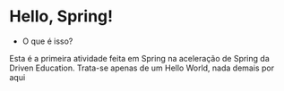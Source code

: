 # Hello, Spring!

- O que é isso?

Esta é a primeira atividade feita em Spring na aceleração de Spring da Driven Education. Trata-se apenas de um Hello World, nada demais por aqui
